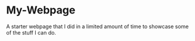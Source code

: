 # My-Webpage
A starter webpage that I did in a limited amount of time to showcase some of the stuff I can do. 
